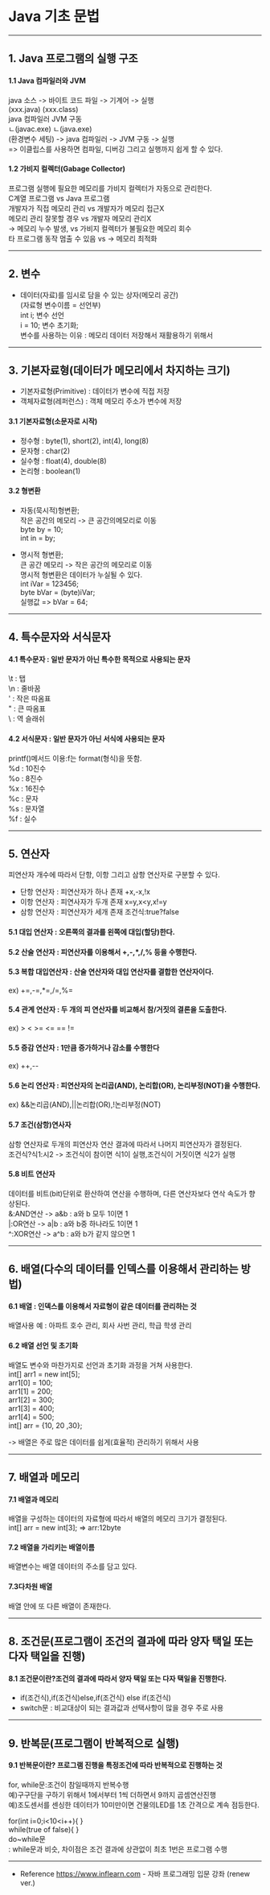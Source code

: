 # Java 기초 문법  

---

## 1. Java 프로그램의 실행 구조
#### 1.1 Java 컴파일러와 JVM
java 소스 -> 바이트 코드 파일 -> 기계어 -> 실행  
(xxx.java)   (xxx.class)  
     java 컴파일러	JVM 구동  
	 ㄴ(javac.exe)	  ㄴ(java.exe)  
(환경변수 세팅) -> java 컴파일러 -> JVM 구동 -> 실행  
=> 이클립스를 사용하면 컴파일, 디버깅 그리고 실행까지 쉽게 할 수 있다.  

#### 1.2 가비지 컬렉터(Gabage Collector)  
프로그램 실행에 필요한 메모리를 가비지 컬렉터가 자동으로 관리한다.  
C계열 프로그램			  	vs 	Java 프로그램  
개발자가 직접 메모리 관리		vs	개발자가 메모리 접근X  
메모리 관리 잘못할 경우		vs	개발자 메모리 관리X  
-> 메모리 누수 발생,		    vs	가비지 컬렉터가 불필요한 메모리 회수  
타 프로그램 동작 멈출 수 있음	vs	-> 메모리 최적화  

---

## 2. 변수
- 데이터(자료)를 임시로 담을 수 있는 상자(메모리 공간)  
(자료형 변수이름 = 선언부)  
int i; 변수 선언  
i = 10; 변수 초기화;  
변수를 사용하는 이유 : 메모리 데이터 저장해서 재활용하기 위해서  

---

## 3. 기본자료형(데이터가 메모리에서 차지하는 크기)
* 기본자료형(Primitive) : 데이터가 변수에 직접 저장  
* 객체자료형(레퍼런스) : 객체 메모리 주소가 변수에 저장  

#### 3.1 기본자료형(소문자로 시작)
- 정수형 : byte(1), short(2), int(4), long(8)  
- 문자형 : char(2)  
- 실수형 : float(4), double(8)  
- 논리형 : boolean(1)  

#### 3.2 형변환
- 자동(묵시적)형변환;  
작은 공간의 메모리 -> 큰 공간의메모리로 이동  
byte by = 10;  
int in = by;  

- 명시적 형변환;  
큰 공간 메모리 -> 작은 공간의 메모리로 이동  
명시적 형변환은 데이터가 누실될 수 있다.  
int iVar = 123456;  
byte bVar = (byte)iVar;  
실행값 => bVar = 64;  

---

## 4. 특수문자와 서식문자
#### 4.1 특수문자 : 일반 문자가 아닌 특수한 목적으로 사용되는 문자  
\t : 탭  
\n : 줄바꿈  
\' : 작은 따옴표  
\" : 큰 따옴표  
\\ : 역 슬래쉬  

#### 4.2 서식문자 : 일반 문자가 아닌 서식에 사용되는 문자
printf()메서드 이용:f는 format(형식)을 뜻함.  
%d : 10진수  
%o : 8진수  
%x : 16진수  
%c : 문자  
%s : 문자열  
%f : 실수  

---

## 5. 연산자
피연산자 개수에 따라서 단항, 이항 그리고 삼항 연산자로 구분할 수 있다.  
- 단항 연산자 : 피연산자가 하나 존재 +x,-x,!x  
- 이항 연산자 : 피연사자가 두개 존재 x=y,x<y,x!=y  
- 삼항 연산자 : 피연산자가 세개 존재 조건식:true?false  

#### 5.1 대입 연산자 : 오른쪽의 결과를 왼쪽에 대입(할당)한다.  
#### 5.2 산술 연산자 : 피연산자를 이용해서 +,-,*,/,% 등을 수행한다.  
#### 5.3 복합 대입연산자 : 산술 연산자와 대입 연산자를 결합한 연산자이다.  
ex) +=,-=,*=,/=,%=  

#### 5.4 관계 연산자 : 두 개의 피 연산자를 비교해서 참/거짓의 결론을 도출한다.  
ex) > < >= <= == !=  

#### 5.5 증감 연산자 : 1만큼 증가하거나 감소를 수행한다  
ex) ++,-- 
 
#### 5.6 논리 연산자 : 피연산자의 논리곱(AND), 논리합(OR), 논리부정(NOT)을 수행한다.  
ex) &&논리곱(AND),||논리합(OR),!논리부정(NOT)  

#### 5.7 조건(삼항)연사자  
삼항 연산자로 두개의 피연산자 연산 결과에 따라서 나머지 피연산자가 결정된다.  
조건식?식1:시2 -> 조건식이 참이면 식1이 실행,조건식이 거짓이면 식2가 실행  

#### 5.8 비트 연산자  
데이터를 비트(bit)단위로 환산하여 연산을 수행하며, 다른 연산자보다 연삭 속도가 향상된다.  
&:AND연산 -> a&b : a와 b 모두 1이면 1  
|:OR연산 -> a|b : a와 b중 하나라도 1이면 1  
^:XOR연산 -> a^b : a와 b가 같지 않으면 1  

---

## 6. 배열(다수의 데이터를 인덱스를 이용해서 관리하는 방법)
#### 6.1 배열 : 인덱스를 이용해서 자료형이 같은 데이터를 관리하는 것  
배열사용 예 : 아파트 호수 관리, 회사 사번 관리, 학급 학생 관리  

#### 6.2 배열 선언 및 초기화
배열도 변수와 마찬가지로 선언과 초기화 과정을 거쳐 사용한다.  
int[] arr1 = new int[5];  
arr1[0] = 100;  
arr1[1] = 200;  
arr1[2] = 300;  
arr1[3] = 400;  
arr1[4] = 500;  
int[] arr = {10, 20 ,30};  

-> 배열은 주로 많은 데이터를 쉽게(효율적) 관리하기 위해서 사용  

---

## 7. 배열과 메모리
#### 7.1 배열과 메모리
배열을 구성하는 데이터의 자료형에 따라서 배열의 메모리 크기가 결정된다.  
int[] arr = new int[3]; => arr:12byte  

#### 7.2 배열을 가리키는 배열이름
배열변수는 배열 데이터의 주소를 담고 있다.  

#### 7.3다차원 배열
배열 안에 또 다른 배열이 존재한다.  

---

## 8. 조건문(프로그램이 조건의 결과에 따라 양자 택일 또는 다자 택일을 진행)
#### 8.1 조건문이란?조건의 결과에 따라서 양자 택일 또는 다자 택일을 진행한다.
- if(조건식),if(조건식)else,if(조건식) else if(조건식)  
- switch문 : 비교대상이 되는 결과값과 선택사항이 많을 경우 주로 사용  

---

## 9. 반복문(프로그램이 반복적으로 실행)
#### 9.1 반복문이란? 프로그램 진행을 특정조건에 따라 반복적으로 진행하는 것  
for, while문:조건이 참일때까지 반복수행  
예)구구단을 구하기 위해서 1에서부터 1씩 더하면서 9까지 곱셈연산진행  
예)조도센서를 센싱한 데이터가 10미만이면 건물의LED를 1초 간격으로 계속 점등한다.  

for(int i=0;i<10<i++){ }  
while(true of false){ }  
do~while문  
 : while문과 비슷, 차이점은 조건 결과에 상관없이 최초 1번은 프로그램 수행  

---

* Reference
https://www.inflearn.com - 자바 프로그래밍 입문 강좌 (renew ver.)
